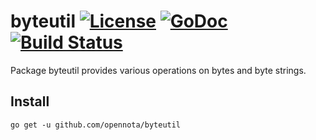 byteutil [![License](http://img.shields.io/:license-gpl3-blue.svg)](http://www.gnu.org/licenses/gpl-3.0.html) [![GoDoc](http://godoc.org/github.com/opennota/byteutil?status.svg)](http://godoc.org/github.com/opennota/byteutil) [![Build Status](https://travis-ci.org/opennota/byteutil.png?branch=master)](https://travis-ci.org/opennota/byteutil)
========

Package byteutil provides various operations on bytes and byte strings.

## Install

    go get -u github.com/opennota/byteutil
